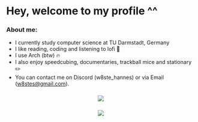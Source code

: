 # Hey, welcome to my profile ^^

### About me:
- I currently study computer science at TU Darmstadt, Germany
- I like reading, coding and listening to lofi 📒
- I use Arch (btw) 🔥
- I also enjoy speedcubing, documentaries, trackball mice and stationary ✏️
- You can contact me on Discord (w8ste_hannes) or via Email (w8stes@gmail.com).
    
<h3 align="center">
    <img src="https://github-readme-stats.vercel.app/api/top-langs/?username=w8ste&layout=compact&theme=tokyonight" 
</h3>

<h3 align="center">
    <img src="https://leetcard.jacoblin.cool/w8st3?theme=nord"
</h3>
